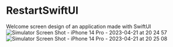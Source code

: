 # RestartSwiftUI
Welcome screen design of an application made with SwiftUI![Simulator Screen Shot - iPhone 14 Pro - 2023-04-21 at 20 24 57](https://user-images.githubusercontent.com/80779429/233757084-5c0b0507-6976-45df-b877-b3c73be865d2.png)
![Simulator Screen Shot - iPhone 14 Pro - 2023-04-21 at 20 25 08](https://user-images.githubusercontent.com/80779429/233757087-c0bbab29-0a0a-42e7-a893-470d6e4441e4.png)

